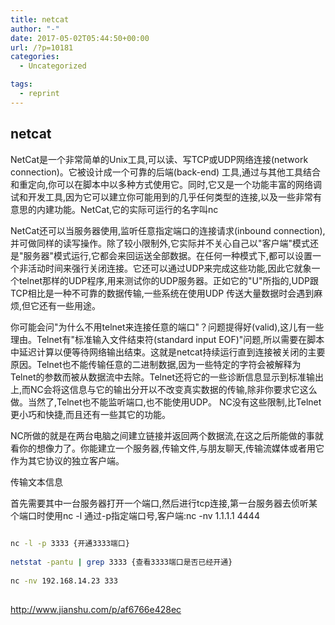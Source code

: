 ```yaml
---
title: netcat
author: "-"
date: 2017-05-02T05:44:50+00:00
url: /?p=10181
categories:
  - Uncategorized

tags:
  - reprint
---
```

## netcat
NetCat是一个非常简单的Unix工具,可以读、写TCP或UDP网络连接(network connection)。它被设计成一个可靠的后端(back-end) 工具,通过与其他工具结合和重定向,你可以在脚本中以多种方式使用它。同时,它又是一个功能丰富的网络调试和开发工具,因为它可以建立你可能用到的几乎任何类型的连接,以及一些非常有意思的内建功能。NetCat,它的实际可运行的名字叫nc
  
NetCat还可以当服务器使用,监听任意指定端口的连接请求(inbound connection),并可做同样的读写操作。除了较小限制外,它实际并不关心自己以"客户端"模式还是"服务器"模式运行,它都会来回运送全部数据。在任何一种模式下,都可以设置一个非活动时间来强行关闭连接。它还可以通过UDP来完成这些功能,因此它就象一个telnet那样的UDP程序,用来测试你的UDP服务器。正如它的"U"所指的,UDP跟TCP相比是一种不可靠的数据传输,一些系统在使用UDP 传送大量数据时会遇到麻烦,但它还有一些用途。

你可能会问"为什么不用telnet来连接任意的端口"？问题提得好(valid),这儿有一些理由。Telnet有"标准输入文件结束符(standard input EOF)"问题,所以需要在脚本中延迟计算以便等待网络输出结束。这就是netcat持续运行直到连接被关闭的主要原因。Telnet也不能传输任意的二进制数据,因为一些特定的字符会被解释为Telnet的参数而被从数据流中去除。Telnet还将它的一些诊断信息显示到标准输出上,而NC会将这信息与它的输出分开以不改变真实数据的传输,除非你要求它这么做。当然了,Telnet也不能监听端口,也不能使用UDP。 NC没有这些限制,比Telnet更小巧和快捷,而且还有一些其它的功能。

NC所做的就是在两台电脑之间建立链接并返回两个数据流,在这之后所能做的事就看你的想像力了。你能建立一个服务器,传输文件,与朋友聊天,传输流媒体或者用它作为其它协议的独立客户端。

传输文本信息

首先需要其中一台服务器打开一个端口,然后进行tcp连接,第一台服务器去侦听某个端口时使用nc -l 通过-p指定端口号,客户端:nc -nv 1.1.1.1 4444

```bash
  
nc -l -p 3333 {开通3333端口}
  
netstat -pantu | grep 3333 {查看3333端口是否已经开通}
  
nc -nv 192.168.14.23 333
  
```

http://www.jianshu.com/p/af6766e428ec